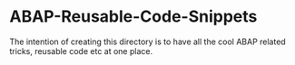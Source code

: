 # ABAP-Reusable-Code-Snippets
The intention of creating this directory is to have all the cool ABAP related tricks, reusable code etc at one place.
